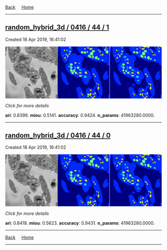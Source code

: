 
[Back](..)&nbsp;&nbsp;&nbsp;&nbsp;&nbsp;[Home](https://leapmanlab.github.io/snapshots)

---

<div class="summary"><a href="1"><h2>random_hybrid_3d / 0416 / 44 / 1</h2></a><p>Created 18 Apr 2019, 16:41:02
</p><a href="1"><img src="1/media/summary.png" align="center"></a><p>
<i>Click for more details</i>
</p></div>

**ari**: 0.8399. **miou**: 0.5141. **accuracy**: 0.9424. **n_params**: 41963280.0000. 

---

<div class="summary"><a href="0"><h2>random_hybrid_3d / 0416 / 44 / 0</h2></a><p>Created 18 Apr 2019, 16:41:02
</p><a href="0"><img src="0/media/summary.png" align="center"></a><p>
<i>Click for more details</i>
</p></div>

**ari**: 0.8418. **miou**: 0.5623. **accuracy**: 0.9431. **n_params**: 41963280.0000. 

---

[Back](..)&nbsp;&nbsp;&nbsp;&nbsp;&nbsp;[Home](https://leapmanlab.github.io/snapshots)

---